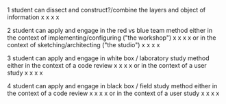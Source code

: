 1
	student can dissect and construct?/combine the layers and object of information
		x
		x
		x
		x

2
	student can apply and engage in the red vs blue team method
		either in the context of implementing/configuring ("the workshop")
			x
			x
			x
			x
		or in the context of sketching/architecting ("the studio")
			x
			x
			x
			x

3
	student can apply and engage in white box / laboratory study method
		either in the context of a code review
			x
			x
			x
			x
		or in the context of a user study
			x
			x
			x
			x

4
	student can apply and engage in black box / field study method
		either in the context of a code review
			x
			x
			x
			x
		or in the context of a user study
			x
			x
			x
			x